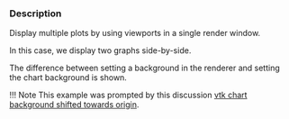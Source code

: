 ### Description

Display multiple plots by using viewports in a single render window.

In this case, we display two graphs side-by-side.

The difference between setting a background in the renderer and setting the chart background is shown.

!!! Note
   This example was prompted by this discussion [vtk chart background shifted towards origin](https://discourse.vtk.org/t/vtk-chart-background-shifted-towards-origin/5890).
